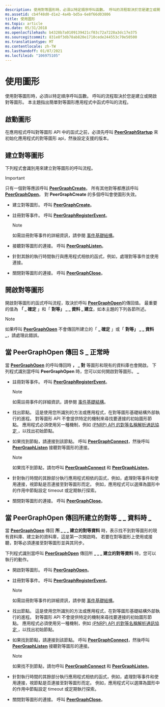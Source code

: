 ```yaml
---
description: 使用對等圖形時，必須以特定順序呼叫函數。 呼叫的流程取決於您是建立或開啟對等圖形。 本主題指出簡單對等圖形應用程式中函式呼叫的流程。
ms.assetid: cb4f48d0-d1e2-4a4b-bd5a-6e8f66d03806
title: 使用圖形
ms.topic: article
ms.date: 05/31/2018
ms.openlocfilehash: b4328b7a0109139421cf03c72a7228a3dc17e375
ms.sourcegitcommit: 831e8f3db78ab820e1710cede244553c70e50500
ms.translationtype: MT
ms.contentlocale: zh-TW
ms.lasthandoff: 01/07/2021
ms.locfileid: "106975105"
---
```

# <a name="working-with-graphs"></a>使用圖形

使用對等圖形時，必須以特定順序呼叫函數。 呼叫的流程取決於您是建立或開啟對等圖形。 本主題指出簡單對等圖形應用程式中函式呼叫的流程。

## <a name="starting-up-a-graph"></a>啟動圖形

在應用程式呼叫對等圖形 API 中的函式之前，必須先呼叫 [**PeerGraphStartup**](/windows/desktop/api/P2P/nf-p2p-peergraphstartup) 來初始化應用程式的對等圖形 api，然後設定支援的版本。

## <a name="creating-a-peer-graph"></a>建立對等圖形

下列程式會識別用來建立對等圖形的呼叫流程。

> [!IMPORTANT]
> 只有一個對等應該呼叫 [**PeerGraphCreate**](/windows/desktop/api/P2P/nf-p2p-peergraphcreate)。 所有其他對等都應該呼叫 [**PeerGraphOpen**](/windows/desktop/api/P2P/nf-p2p-peergraphopen)。 對 **PeerGraphCreate** 的多個呼叫會使圖形失效。

 

-   建立對等圖形。 呼叫 [**PeerGraphCreate**](/windows/desktop/api/P2P/nf-p2p-peergraphcreate)。
-   註冊對等事件。 呼叫 [**PeerGraphRegisterEvent**](/windows/desktop/api/P2P/nf-p2p-peergraphregisterevent)。
    > [!Note]  
    > 如需註冊對等事件的詳細資訊，請參閱 [事件基礎結構](peer-events-infrastructure.md)。

     

-   接聽對等圖形的連接。 呼叫 [**PeerGraphListen**](/windows/desktop/api/P2P/nf-p2p-peergraphlisten)。
-   針對其餘的執行時間執行與應用程式相依的函式，例如，處理對等事件並使用連接。
-   關閉對等圖形的連接。 呼叫 [**PeerGraphClose**](/windows/desktop/api/P2P/nf-p2p-peergraphclose)。

## <a name="opening-a-peer-graph"></a>開啟對等圖形

開啟對等圖形的函式呼叫流程，取決於呼叫 [**PeerGraphOpen**](/windows/desktop/api/P2P/nf-p2p-peergraphopen)的傳回值。 最重要的值為 **「 \_ 確定** 」和「 **對等」 \_ \_ 資料 \_ 建立**，如本主題的下列各節所述。

> [!Note]  
> 如果呼叫 [**PeerGraphOpen**](/windows/desktop/api/P2P/nf-p2p-peergraphopen) 不會傳回所建立的「 **\_ 確定** 」或「 **對等」 \_ \_ 資料 \_**，請處理此錯誤。

 

## <a name="when-peergraphopen-returns-s_ok"></a>當 PeerGraphOpen 傳回 S \_ 正常時

當 [**PeerGraphOpen**](/windows/desktop/api/P2P/nf-p2p-peergraphopen) 的呼叫傳回時 **， \_ 對** 等圖形和現有的資料庫也會開啟。 下列程式識別當呼叫 **PeerGraphOpen** 時，您可以如何開啟對等圖形。 **\_**

-   註冊對等事件。 呼叫 [**PeerGraphRegisterEvent**](/windows/desktop/api/P2P/nf-p2p-peergraphregisterevent)。
    > [!Note]  
    > 如需註冊事件的詳細資訊，請參閱 [事件基礎結構](peer-events-infrastructure.md)。

     

-   找出節點。 這是使用您所識別的方法或應用程式，在對等圖形基礎結構外部執行的進程。 對等圖形 API 不會提供特定的機制來尋找要連接的初始圖形節點。 應用程式必須使用另一種機制，例如 [ (PNRP) API 的對等名稱解析通訊協定 ](pnrp-namespace-provider-api.md) ，以找出初始節點。
-   如果找到節點，請連接到該節點。 呼叫 [**PeerGraphConnect**](/windows/desktop/api/P2P/nf-p2p-peergraphconnect)，然後呼叫 [**PeerGraphListen**](/windows/desktop/api/P2P/nf-p2p-peergraphlisten) 接聽對等圖形的連接。
    > [!Note]  
    > 如果找不到節點，請勿呼叫 [**PeerGraphConnect**](/windows/desktop/api/P2P/nf-p2p-peergraphconnect) 和 [**PeerGraphListen**](/windows/desktop/api/P2P/nf-p2p-peergraphlisten)。

     

-   針對執行時間的其餘部分執行應用程式相依的函式，例如，處理對等事件和使用連接，視節點是否連接至對等圖形而定。 例如，應用程式可以選擇為圖形中的作用中節點設定 timeout 或定期執行探索。
-   關閉對等圖形的連接。 呼叫 [**PeerGraphClose**](/windows/desktop/api/P2P/nf-p2p-peergraphclose)。

## <a name="when-peergraphopen-returns-peer_s_data_created"></a>當 PeerGraphOpen 傳回所建立的對等 \_ \_ 資料時 \_

當 [**PeerGraphOpen**](/windows/desktop/api/P2P/nf-p2p-peergraphopen) 傳回 **所 \_ \_ \_ 建立的對等資料** 時，表示找不到對等圖形的現有資料庫、建立新的資料庫，這是第一次開啟時。 若要在對等圖形上使用或接聽，對等必須連接至對等圖形並與其同步。

下列程式識別當呼叫 [**PeerGraphOpen**](/windows/desktop/api/P2P/nf-p2p-peergraphopen) 傳回所 **\_ \_ \_ 建立的對等資料** 時，您可以執行的動作。

-   開啟對等圖形。 呼叫 [**PeerGraphOpen**](/windows/desktop/api/P2P/nf-p2p-peergraphopen)。
-   註冊對等事件。 呼叫 [**PeerGraphRegisterEvent**](/windows/desktop/api/P2P/nf-p2p-peergraphregisterevent)。
    > [!Note]  
    > 如需註冊對等事件的詳細資訊，請參閱 [事件基礎結構](peer-events-infrastructure.md)。

     

-   找出節點。 這是使用您所識別的方法或應用程式，在對等圖形基礎結構外部執行的進程。 對等圖形 API 不會提供特定的機制來尋找要連接的初始圖形節點。 應用程式必須使用另一種機制，例如 [ (PNRP) API 的對等名稱解析通訊協定 ](pnrp-namespace-provider-api.md) ，以找出初始節點。
-   如果找到節點，請連接到該節點。 呼叫 [**PeerGraphConnect**](/windows/desktop/api/P2P/nf-p2p-peergraphconnect)，然後呼叫 [**PeerGraphListen**](/windows/desktop/api/P2P/nf-p2p-peergraphlisten) 接聽對等圖形的連接。
    > [!Note]  
    > 如果找不到節點，請勿呼叫 [**PeerGraphConnect**](/windows/desktop/api/P2P/nf-p2p-peergraphconnect) 和 [**PeerGraphListen**](/windows/desktop/api/P2P/nf-p2p-peergraphlisten)。

     

-   針對執行時間的其餘部分執行應用程式相依的函式，例如，處理對等事件和使用連接，視節點是否連接至對等圖形而定。 例如，應用程式可以選擇為圖形中的作用中節點設定 timeout 或定期執行探索。
-   關閉對等圖形的連接。 呼叫 [**PeerGraphClose**](/windows/desktop/api/P2P/nf-p2p-peergraphclose)。

 

 



